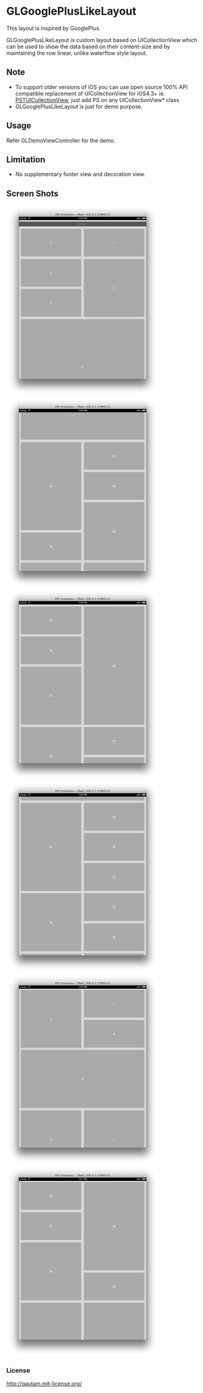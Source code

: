 GLGooglePlusLikeLayout
======================
This layout is inspired by GooglePlus.

GLGooglePlusLikeLayout is custom layout based on UICollectionView which can be used to show the data based on their content-size and by maintaining the row linear, unlike waterflow style layout.

Note
----------
- To support older versions of iOS you can use open source 100% API compatible replacement of UICollectionView for iOS4.3+ ie. [PSTUICollectionView][1], just add PS on any UICollectionView* class
- GLGooglePlusLikeLayout is just for demo purpose.

Usage
----------
Refer GLDemoViewController for the demo.

Limitation
----------
- No supplementary footer view and decoration view.

Screen Shots
------------
<img src="/Screen%20Shot%201.png" height="500px" width="400px" />
<img src="/Screen%20Shot%202.png" height="500px" width="400px" />
<img src="/Screen%20Shot%203.png" height="500px" width="400px" />
<img src="/Screen%20Shot%204.png" height="500px" width="400px" />
<img src="/Screen%20Shot%205.png" height="500px" width="400px" />
<img src="/Screen%20Shot%206.png" height="500px" width="400px" />


### License
http://gautam.mit-license.org/



[1]: https://github.com/steipete/PSTCollectionView
